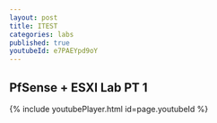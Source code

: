 ```yaml
---
layout: post
title: ITEST
categories: labs
published: true
youtubeId: e7PAEYpd9oY
---
```


## PfSense + ESXI Lab PT 1

{% include youtubePlayer.html id=page.youtubeId %}

